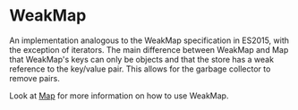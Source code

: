 # WeakMap

An implementation analogous to the WeakMap specification in ES2015,
with the exception of iterators. The main difference between WeakMap and Map
that WeakMap's keys can only be objects and that the store has a weak reference
to the key/value pair. This allows for the garbage collector to remove pairs.

Look at [Map](docs/Map.md) for more information on how to use WeakMap.

